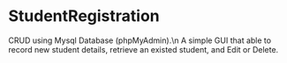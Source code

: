 # StudentRegistration
CRUD using Mysql Database (phpMyAdmin).\n
A simple GUI that able to record new student details, retrieve an existed student, and Edit or Delete.
